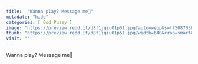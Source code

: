```yaml
---
title:  "Wanna play? Message me🖤"
metadate: "hide"
categories: [ God Pussy ]
image: "https://preview.redd.it/d8f1jqiu01p51.jpg?auto=webp&s=f7508703b376a981e2b4ebb88a13551583a339e1"
thumb: "https://preview.redd.it/d8f1jqiu01p51.jpg?width=640&crop=smart&auto=webp&s=d398b3b518afbeceb4c530f55c58cd9f9effefee"
visit: ""
---
```

Wanna play? Message me🖤
